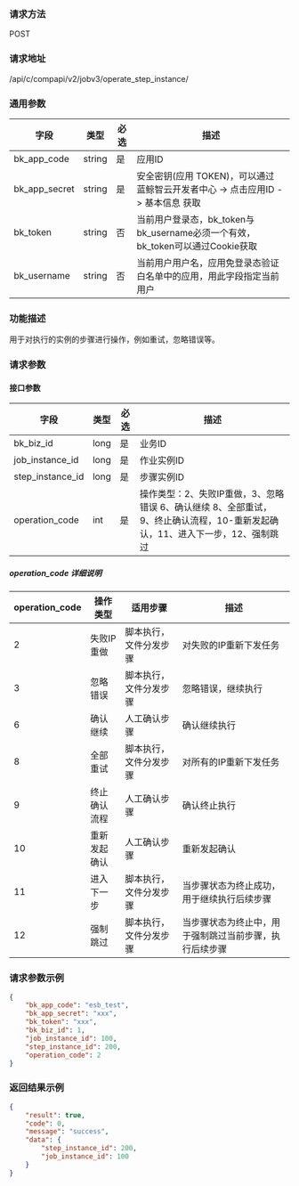 
### 请求方法

POST


### 请求地址

/api/c/compapi/v2/jobv3/operate_step_instance/


### 通用参数

| 字段 | 类型 | 必选 |  描述 |
|-----------|------------|--------|------------|
| bk_app_code  |  string    | 是 | 应用ID     |
| bk_app_secret|  string    | 是 | 安全密钥(应用 TOKEN)，可以通过 蓝鲸智云开发者中心 -> 点击应用ID -> 基本信息 获取 |
| bk_token     |  string    | 否 | 当前用户登录态，bk_token与bk_username必须一个有效，bk_token可以通过Cookie获取 |
| bk_username  |  string    | 否 | 当前用户用户名，应用免登录态验证白名单中的应用，用此字段指定当前用户 |


### 功能描述

用于对执行的实例的步骤进行操作，例如重试，忽略错误等。

### 请求参数



#### 接口参数

| 字段      |  类型      | 必选   |  描述      |
|-----------|------------|--------|------------|
| bk_biz_id   |  long       | 是     | 业务ID |
| job_instance_id   |  long       | 是     | 作业实例ID |
| step_instance_id |  long     | 是     | 步骤实例ID |
| operation_code |  int     | 是     | 操作类型：2、失败IP重做，3、忽略错误 6、确认继续 8、全部重试，9、终止确认流程，10-重新发起确认，11、进入下一步，12、强制跳过 |


##### operation_code 详细说明
| operation_code | 操作类型 | 适用步骤 | 描述 |
|-----------|------------|--------|------------|
| 2  | 失败IP重做   | 脚本执行，文件分发步骤 | 对失败的IP重新下发任务 |
| 3  | 忽略错误     | 脚本执行，文件分发步骤 | 忽略错误，继续执行     |
| 6  | 确认继续     | 人工确认步骤           | 确认继续执行           |
| 8  | 全部重试     | 脚本执行，文件分发步骤 | 对所有的IP重新下发任务 |
| 9  | 终止确认流程 | 人工确认步骤           | 确认终止执行           |
| 10 | 重新发起确认 | 人工确认步骤           | 重新发起确认           |
| 11 | 进入下一步   | 脚本执行，文件分发步骤 | 当步骤状态为终止成功，用于继续执行后续步骤 |
| 12 | 强制跳过     | 脚本执行，文件分发步骤 | 当步骤状态为终止中，用于强制跳过当前步骤，执行后续步骤|

### 请求参数示例

```json
{
    "bk_app_code": "esb_test",
    "bk_app_secret": "xxx",
    "bk_token": "xxx",
    "bk_biz_id": 1,
    "job_instance_id": 100,
    "step_instance_id": 200,
    "operation_code": 2
}
```

### 返回结果示例

```json
{
    "result": true,
    "code": 0,
    "message": "success",
    "data": {
        "step_instance_id": 200,
        "job_instance_id": 100
    }
}
```